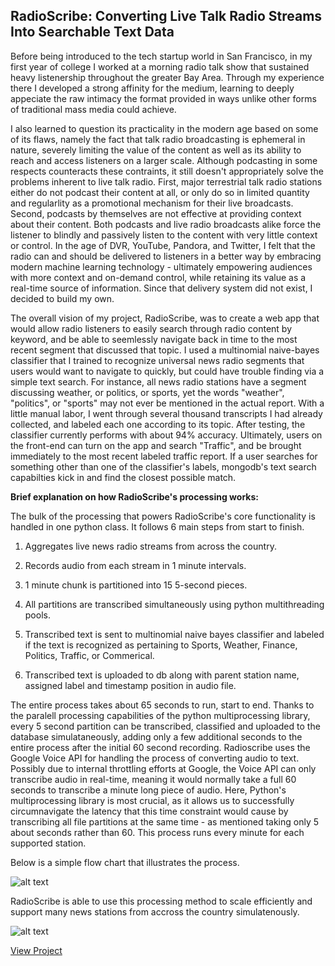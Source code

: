 ## RadioScribe: Converting Live Talk Radio Streams Into Searchable Text Data

Before being introduced to the tech startup world in San Francisco, in my first year of college I worked at a morning radio talk show that sustained heavy listenership throughout the greater Bay Area.  Through my experience there I developed a strong affinity for the medium, learning to deeply appeciate the raw intimacy the format provided in ways unlike other forms of traditional mass media could achieve. 

I also learned to question its practicality in the modern age based on some of its flaws, namely the fact that talk radio broadcasting is ephemeral in nature, severely limiting the value of the content as well as its ability to reach and access listeners on a larger scale. Although podcasting in some respects counteracts these contraints, it still doesn't appropriately solve the problems inherent to live talk radio.  First, major terrestrial talk radio stations either do not podcast their content at all, or only do so in limited quantity and regularlity as a promotional mechanism for their live broadcasts.  Second, podcasts by themselves are not effective at providing context about their content. Both podcasts and live radio broadcasts alike force the listener to blindly and passively listen to the content with very little context or control. In the age of DVR, YouTube, Pandora, and Twitter, I felt that the radio can and should be delivered to listeners in a better way by embracing modern machine learning technology - ultimately empowering audiences with more context and on-demand control, while retaining its value as a real-time source of information. Since that delivery system did not exist, I decided to build my own.

The overall vision of my project, RadioScribe, was to create a web app that would allow radio listeners to easily search through radio content by keyword, and be able to seemlessly navigate back in time to the most recent segment that discussed that topic. I used a multinomial naive-bayes classifier that I trained to recognize universal news radio segments that users would want to navigate to quickly, but could have trouble finding via a simple text search. For instance, all news radio stations have a segment discussing weather, or politics, or sports, yet the words "weather", "politics", or "sports" may not ever be mentioned in the actual report.  With a little manual labor, I went through several thousand transcripts I had already collected, and labeled each one according to its topic.  After testing, the classifier currently performs with about 94% accuracy. Ultimately, users on the front-end can turn on the app and search "Traffic", and be brought immediately to the most recent labeled traffic report.  If a user searches for something other than one of the classifier's labels, mongodb's text search capabilties kick in and find the closest possible match.

<b>Brief explanation on how RadioScribe's processing works:</b>

The bulk of the processing that powers RadioScribe's core functionality is handled in one python class. It follows 6 main steps from start to finish. 

1) Aggregates live news radio streams from across the country.

2) Records audio from each stream in 1 minute intervals.

3) 1 minute chunk is partitioned into 15 5-second pieces.

4) All partitions are transcribed simultaneously using python multithreading pools.

5) Transcribed text is sent to multinomial naive bayes classifier and labeled if the text is recognized as pertaining to Sports, Weather, Finance, Politics, Traffic, or Commerical.

6) Transcribed text is uploaded to db along with parent station name, assigned label and timestamp position in audio file.

The entire process takes about 65 seconds to run, start to end. Thanks to the paralell processing capabilities of the python multiprocessing library, every 5 second partition can be transcribed, classified and uploaded to the database simulataneously, adding only a few additional seconds to the entire process after the initial 60 second recording. Radioscribe uses the Google Voice API for handling the process of converting audio to text. Possibly due to internal throttling efforts at Google, the Voice API can only transcribe audio in real-time, meaning it would normally take a full 60 seconds to transcribe a minute long piece of audio. Here, Python's multiprocessing library is most crucial, as it allows us to successfully circumnavigate the latency that this time constraint would cause by transcribing all file partitions at the same time - as mentioned taking only 5 about seconds rather than 60. This process runs every minute for each supported station.

Below is a simple flow chart that illustrates the process.

![alt text](https://squip.github.io/assets/radioscribe_process.png "Illustration of RadioScribe's transcription and classification method using parallell processing") 

RadioScribe is able to use this processing method to scale efficiently and support many news stations from accross the country simulatenously.

![alt text](https://squip.github.io/assets/radioscribe_scaling.png "RadioScribe uses this processing method on many news streams nationwide simultaneously")  

[View Project](http://162.243.83.70:5000/) 


